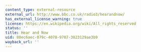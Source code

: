 ```yaml
---
content_type: external-resource
external_url: http://www.bbc.co.uk/radio3/hearandnow/
has_external_license_warning: true
license: https://en.wikipedia.org/wiki/All_rights_reserved
status: ''
title: Hear and Now
uid: 80ec6aec-079c-4078-9707-3823129ae3b9
wayback_url: ''
---
```

